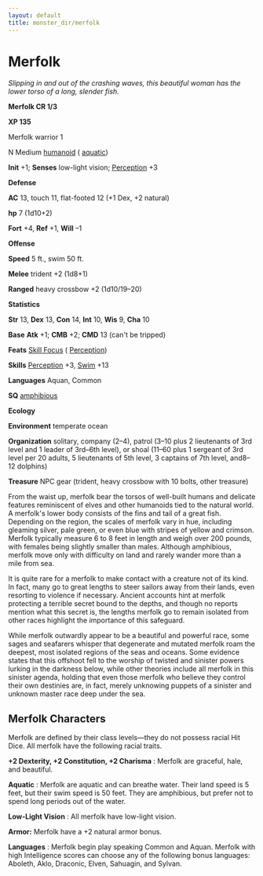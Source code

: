 ```yaml
---
layout: default
title: monster_dir/merfolk
---
```

# Merfolk

_Slipping in and out of the crashing waves, this beautiful woman has the lower torso of a long, slender fish._

**Merfolk CR 1/3**

**XP 135**

Merfolk warrior 1

N Medium [humanoid](creatureTypes#_humanoid) ( [aquatic](creatureTypes#_aquatic-subtype))

**Init** +1; **Senses** low-light vision; [Perception](../skill_dir/perception#_perception) +3

**Defense**

**AC** 13, touch 11, flat-footed 12 (+1 Dex, +2 natural)

**hp** 7 (1d10+2)

**Fort** +4, **Ref** +1, **Will** –1

**Offense**

**Speed** 5 ft., swim 50 ft.

**Melee** trident +2 (1d8+1)

**Ranged** heavy crossbow +2 (1d10/19–20)

**Statistics**

**Str** 13, **Dex** 13, **Con** 14, **Int** 10, **Wis** 9, **Cha** 10

**Base**  **Atk** +1; **CMB** +2; **CMD** 13 (can't be tripped)

**Feats** [Skill Focus](../feats#_skill-focus) ( [Perception](../skill_dir/perception#_perception))

**Skills** [Perception](../skill_dir/perception#_perception) +3, [Swim](../skill_dir/swim#_swim) +13

**Languages** Aquan, Common

**SQ** [amphibious](universalMonsterRules#_amphibious)

**Ecology**

**Environment** temperate ocean

**Organization** solitary, company (2–4), patrol (3–10 plus 2 lieutenants of 3rd level and 1 leader of 3rd–6th level), or shoal (11–60 plus 1 sergeant of 3rd level per 20 adults, 5 lieutenants of 5th level, 3 captains of 7th level, and8–12 dolphins)

**Treasure** NPC gear (trident, heavy crossbow with 10 bolts, other treasure)

From the waist up, merfolk bear the torsos of well-built humans and delicate features reminiscent of elves and other humanoids tied to the natural world. A merfolk's lower body consists of the fins and tail of a great fish. Depending on the region, the scales of merfolk vary in hue, including gleaming silver, pale green, or even blue with stripes of yellow and crimson. Merfolk typically measure 6 to 8 feet in length and weigh over 200 pounds, with females being slightly smaller than males. Although amphibious, merfolk move only with difficulty on land and rarely wander more than a mile from sea.

It is quite rare for a merfolk to make contact with a creature not of its kind. In fact, many go to great lengths to steer sailors away from their lands, even resorting to violence if necessary. Ancient accounts hint at merfolk protecting a terrible secret bound to the depths, and though no reports mention what this secret is, the lengths merfolk go to remain isolated from other races highlight the importance of this safeguard.

While merfolk outwardly appear to be a beautiful and powerful race, some sages and seafarers whisper that degenerate and mutated merfolk roam the deepest, most isolated regions of the seas and oceans. Some evidence states that this offshoot fell to the worship of twisted and sinister powers lurking in the darkness below, while other theories include all merfolk in this sinister agenda, holding that even those merfolk who believe they control their own destinies are, in fact, merely unknowing puppets of a sinister and unknown master race deep under the sea.

## Merfolk Characters

Merfolk are defined by their class levels—they do not possess racial Hit Dice. All merfolk have the following racial traits.

**+2 Dexterity, +2 Constitution, +2 Charisma** : Merfolk are graceful, hale, and beautiful.

**Aquatic** : Merfolk are aquatic and can breathe water. Their land speed is 5 feet, but their swim speed is 50 feet. They are amphibious, but prefer not to spend long periods out of the water.

**Low-Light Vision** : All merfolk have low-light vision.

**Armor:** Merfolk have a +2 natural armor bonus.

**Languages** : Merfolk begin play speaking Common and Aquan. Merfolk with high Intelligence scores can choose any of the following bonus languages: Aboleth, Aklo, Draconic, Elven, Sahuagin, and Sylvan.

